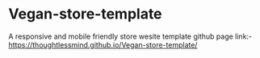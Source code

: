 # Vegan-store-template
A responsive and mobile friendly store wesite template
github page link:- https://thoughtlessmind.github.io/Vegan-store-template/
